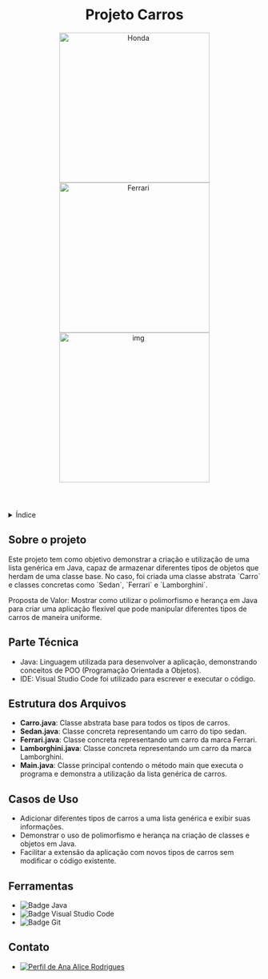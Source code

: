 <!DOCTYPE html>
<html lang="pt-br">
<head>
    <meta charset="UTF-8">
    <meta name="viewport" content="width=device-width, initial-scale=1.0">
    <meta name="description" content="Projeto Carros">
    <meta name="keywords" content="Java, Programação, Carros, Lista Genérica">
    <meta name="author" content="Ana Alice Rodrigues">
</head>
<body>

<header>
    <h1>Projeto Carros</h1>
    <img src="https://cdn.pixabay.com/photo/2019/08/04/23/28/honda-4384888_1280.jpg" alt="Honda" width="300" height="auto">
    <img src="https://cdn.pixabay.com/photo/2021/01/16/17/36/ferrari-5922873_1280.jpg" alt="Ferrari" width="300" height="auto">
    <img src="https://cdn.pixabay.com/photo/2017/03/20/04/57/truck-2158284_1280.png" alt="img" width="300" height="auto">
</header>

<details>
    <summary>Índice</summary>
    <ol>
        <li><a href="#sobre-o-projeto">Sobre o projeto</a></li>
        <li><a href="#parte-tecnica">Parte Técnica</a></li>
        <li><a href="#estrutura-dos-arquivos">Estrutura dos Arquivos</a></li>
        <li><a href="#casos-de-uso">Casos de Uso</a></li>
        <li><a href="#ferramentas">Ferramentas</a></li>
        <li><a href="#contato">Contato</a></li>
    </ol>
</details>

<section id="sobre-o-projeto">
    <h2>Sobre o projeto</h2>
    <p>
        Este projeto tem como objetivo demonstrar a criação e utilização de uma lista genérica em Java, capaz de armazenar diferentes tipos de objetos que herdam de uma classe base. No caso, foi criada uma classe abstrata `Carro` e classes concretas como `Sedan`, `Ferrari` e `Lamborghini`.
    </p>
    <p>
        Proposta de Valor: Mostrar como utilizar o polimorfismo e herança em Java para criar uma aplicação flexível que pode manipular diferentes tipos de carros de maneira uniforme.
    </p>
</section>

<section id="parte-tecnica">
    <h2>Parte Técnica</h2>
    <ul>
        <li>Java: Linguagem utilizada para desenvolver a aplicação, demonstrando conceitos de POO (Programação Orientada a Objetos).</li>
        <li>IDE: Visual Studio Code foi utilizado para escrever e executar o código.</li>
    </ul>
</section>

<section id="estrutura-dos-arquivos">
    <h2>Estrutura dos Arquivos</h2>
    <ul>
        <li><strong>Carro.java</strong>: Classe abstrata base para todos os tipos de carros.</li>
        <li><strong>Sedan.java</strong>: Classe concreta representando um carro do tipo sedan.</li>
        <li><strong>Ferrari.java</strong>: Classe concreta representando um carro da marca Ferrari.</li>
        <li><strong>Lamborghini.java</strong>: Classe concreta representando um carro da marca Lamborghini.</li>
        <li><strong>Main.java</strong>: Classe principal contendo o método main que executa o programa e demonstra a utilização da lista genérica de carros.</li>
    </ul>
</section>

<section id="casos-de-uso">
    <h2>Casos de Uso</h2>
    <ul>
        <li>Adicionar diferentes tipos de carros a uma lista genérica e exibir suas informações.</li>
        <li>Demonstrar o uso de polimorfismo e herança na criação de classes e objetos em Java.</li>
        <li>Facilitar a extensão da aplicação com novos tipos de carros sem modificar o código existente.</li>
    </ul>
</section>

<section id="ferramentas">
    <h2>Ferramentas</h2>
    <ul>
        <li><img src="https://img.shields.io/badge/Java-007396?style=for-the-badge&logo=java&logoColor=white" alt="Badge Java"></li>
        <li><img src="https://img.shields.io/badge/Visual_Studio_Code-0078D4?style=for-the-badge&logo=visual%20studio%20code&logoColor=white" alt="Badge Visual Studio Code"></li>
        <li><img src="https://img.shields.io/badge/Git-F05032?style=for-the-badge&logo=git&logoColor=white" alt="Badge Git"></li>
    </ul>
</section>

<section id="contato">
    <h2>Contato</h2>
    <ul>
        <li><a href="https://linktr.ee/anaeanali5" target="_blank"><img src="https://img.shields.io/badge/Ana_Alice_Rodrigues-blue?style=for-the-badge" alt="Perfil de Ana Alice Rodrigues"></a></li>
    </ul>
</section>

</body>
</html>

